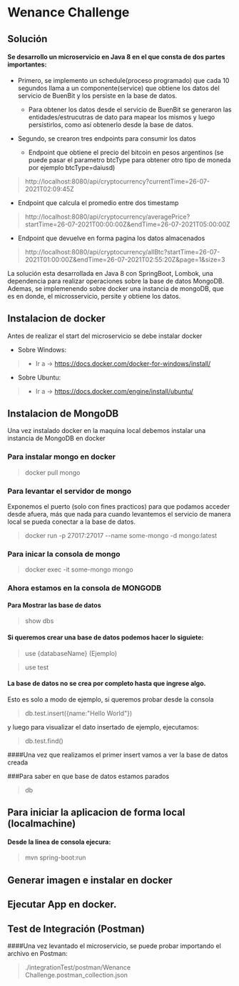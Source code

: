# Wenance Challenge


## Solución
#### Se desarrollo un microservicio en Java 8 en el que consta de dos partes importantes:
 - Primero, se implemento un schedule(proceso programado) que cada 10 segundos llama a un componente(service) que obtiene los datos del servicio de BuenBit y los persiste en la base de datos.
   
    - Para obtener los datos desde el servicio de BuenBit se generaron las entidades/estrucutras de dato para mapear los mismos
     y luego persistirlos, como así obtenerlo desde la base de datos.
 - Segundo, se crearon tres endpoints para consumir los datos
   - Endpoint que obtiene el precio del bitcoin en pesos argentinos (se puede pasar el parametro btcType para obtener otro tipo de moneda por ejemplo btcType=daiusd)
>  http://localhost:8080/api/cryptocurrency?currentTime=26-07-2021T02:09:45Z
   - Endpoint que calcula el promedio entre dos timestamp
>  http://localhost:8080/api/cryptocurrency/averagePrice?startTime=26-07-2021T00:00:00Z&endTime=26-07-2021T05:00:00Z 
   - Endpoint que devuelve en forma pagina los datos almacenados
>  http://localhost:8080/api/cryptocurrency/allBtc?startTime=26-07-2021T01:00:00Z&endTime=26-07-2021T02:55:20Z&page=1&size=3
    
La solución esta desarrollada en Java 8 con SpringBoot, Lombok, una dependencia para realizar operaciones sobre la base de datos MongoDB.
Ademas, se implemenendo sobre docker una instancia de mongoDB, que es en donde, el microsservicio, persite y obtiene los datos.

## Instalacion de docker
Antes de realizar el start del microservicio se debe instalar docker

- Sobre Windows:
        
>    - Ir a -> https://docs.docker.com/docker-for-windows/install/

- Sobre Ubuntu:
>    - Ir a -> https://docs.docker.com/engine/install/ubuntu/

## Instalacion de MongoDB
Una vez instalado docker en la maquina local debemos instalar una instancia de MongoDB en docker

### Para instalar mongo en docker
> docker pull mongo

### Para levantar el servidor de mongo
Exponemos el puerto (solo con fines practicos) para que podamos acceder desde afuera, más que nada para cuando levantemos
el servicio de manera local se pueda conectar a la base de datos.
> docker run  -p 27017:27017 --name some-mongo -d mongo:latest

### Para inicar la consola de mongo
> docker exec -it some-mongo mongo

### Ahora estamos en la consola de MONGODB
#### Para Mostrar las base de datos
> show dbs

#### Si queremos crear una base de datos podemos hacer lo siguiete:
> use {databaseName} (Ejemplo)

> use test

#### La base de datos no se crea por completo hasta que ingrese algo.
Esto es solo a modo de ejemplo, si queremos probar desde la consola
> db.test.insert({name:"Hello World"})

y luego para visualizar el dato insertado de ejemplo, ejecutamos:

> db.test.find()

####Una vez que realizamos el primer insert vamos a ver la base de datos creada

###Para saber en que base de datos estamos parados
> db

## Para iniciar la aplicacion de forma local (localmachine)

#### Desde la linea de consola ejecura:
>mvn spring-boot:run


## Generar imagen e instalar en docker

## Ejecutar App en docker.


## Test de Integración (Postman)
####Una vez levantado el microservicio, se puede probar importando el archivo en Postman: 
> ./integrationTest/postman/Wenance Challenge.postman_collection.json
